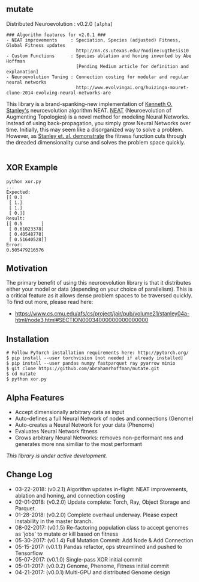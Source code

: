 ## mutate
Distributed Neuroevolution : v0.2.0 `[alpha]`

```
### Algorithm features for v2.0.1 ###
- NEAT improvements     : Speciation, Species (adjusted) Fitness, Global Fitness updates
                          http://nn.cs.utexas.edu/?nodine:ugthesis10
- Custom Functions      : Species ablation and honing invented by Abe Hoffman
                          [Pending Medium article for definition and explanation]
- Neuroevolution Tuning : Connection costing for modular and regular neural networks
                          http://www.evolvingai.org/huizinga-mouret-clune-2014-evolving-neural-networks-are
```

This library is a brand-spanking-new implementation of <a href = "http://www.cs.ucf.edu/~kstanley/">Kenneth O. Stanley's</a> neuroevolution algorithm NEAT. <a href = "http://nn.cs.utexas.edu/downloads/papers/stanley.ec02.pdf">NEAT</a> (Neuroevolution of Augmenting Topologies) is a novel method for modeling Neural Networks. Instead of using back-propagation, you simply grow Neural Networks over time. Initially, this may seem like a disorganized way to solve a problem. However, as <a href="https://www.cs.ucf.edu/~kstanley/neat.html">Stanley et. al. demonstrate</a> the fitness function cuts through the dreaded dimensionality curse and solves the problem space quickly.<br>
<br>

## XOR Example
```
python xor.py
...
Expected:
[[ 0.]
 [ 1.]
 [ 1.]
 [ 0.]]
Result:
[[ 0.5       ]
 [ 0.61023378]
 [ 0.40548778]
 [ 0.51640528]]
Error:
0.505479216576
```

## Motivation

The primary benefit of using this neuroevolution library is that it distributes either your model or data (depending on your choice of parallelism). This is a critical feature as it allows dense problem spaces to be traversed quickly. To find out more, please read here:
- https://www.cs.cmu.edu/afs/cs/project/jair/pub/volume21/stanley04a-html/node3.html#SECTION00034000000000000000

## Installation

```
# Follow PyTorch installation requirements here: http://pytorch.org/
$ pip install --user torchvision [not needed if already installed]
$ pip install --user pandas numpy fastparquet ray pyarrow minio
$ git clone https://github.com/abrahamrhoffman/mutate.git
$ cd mutate
$ python xor.py
```

## Alpha Features
- Accept dimensionally arbitrary data as input
- Auto-defines a full Neural Network of nodes and connections (Genome)
- Auto-creates a Neural Network for your data (Phenome)
- Evaluates Neural Network fitness
- Grows arbitrary Neural Networks: removes non-performant nns and generates more nns similiar to the most performant

<i>This library is under active development.</i>

## Change Log
- 03-22-2018: (v0.2.1) Algorithm updates in-flight: NEAT improvements, ablation and honing, and connection costing
- 02-01-2018: (v0.2.0) Update complete: Torch, Ray, Object Storage and Parquet.
- 01-28-2018: (v0.2.0) Complete overhaul underway. Please expect instability in the master branch.
- 08-02-2017: (v0.1.5) Re-factoring population class to accept genomes as 'jobs' to mutate or kill based on fitness
- 05-30-2017: (v0.1.4) Full Mutation Commit: Add Node & Add Connection 
- 05-15-2017: (v0.1.1) Pandas refactor, ops streamlined and pushed to Tensorflow
- 05-07-2017: (v0.1.0) Single-pass XOR initial commit 
- 05-01-2017: (v0.0.2) Genome, Phenome, Fitness initial commit
- 04-21-2017: (v0.0.1) Multi-GPU and distributed Genome design
